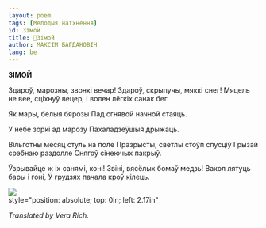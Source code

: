 ```yaml
---
layout: poem
tags: [Мелодыя натхнення]
id: Зімой
title: 🚧Зімой
author: МАКСІМ БАГДАНОВІЧ
lang: be
---
```



 
**ЗІМОЙ**

Здароў, марозны, звонкі вечар! Здароў, скрыпучы, мяккі снег! Мяцель не вее, сціхнуў вецер, I волен лёгкіх санак бег.

Як мары, белыя бярозы Пад сгнявой начной стаяць.

У небе зоркі ад марозу Пахаладзеўшыя дрыжаць.

Вільготны месяц стуль на поле Празрысты, светлы стоўп спусціў I рызай срэбнаю раздолле Снягоў сінеючых пакрыў.

Ўзрывайце ж іх санямі, коні! Звіні, вясёлых бомаў медзь! Вакол лятуць бары і гоні, Ў грудзях пачала кроў кілець.

![](2022-%D0%9C%D1%96%D0%BD%D1%81%D0%BA-%D0%BB%D1%83%D1%87%D0%BD%D0%B0%D1%81%D1%86%D1%8C-%D0%BC%D1%96%D0%BA%D0%BE%D0%BB%D0%B0-%D0%BC%D1%8F%D1%82%D0%BB%D1%96%D1%86%D0%BA%D1%96_html_727fb51b671c82c6.jpg)  
style="position: absolute; top: 0in; left: 2.17in"

_Translated by Vera Rich._

